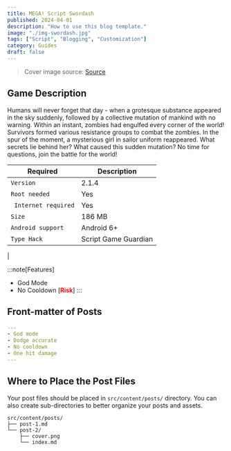 ```yaml
---
title: MEGA! Script Swordash
published: 2024-04-01
description: "How to use this blog template."
image: "./img-swordash.jpg"
tags: ["Script", "Blogging", "Customization"]
category: Guides
draft: false
---
```


> Cover image source: [Source](https://play.google.com/store/apps/details?id=com.fattoy.swordash.android&hl=en_US)

## Game Description
Humans will never forget that day - when a grotesque substance appeared in the sky suddenly, followed by a collective mutation of mankind with no warning. Within an instant, zombies had engulfed every corner of the world! Survivors formed various resistance groups to combat the zombies. In the spur of the moment, a mysterious girl in sailor uniform reappeared. What secrets lie behind her? What caused this sudden mutation? No time for questions, join the battle for the world!

| Required     | Description                                                                                                                                                                                                 |
|---------------|-------------------------------------------------------------------------------------------------------------------------------------------------------------------------------------------------------------|
| `Version`       | 2.1.4                                                                                                                                                                                      |
| `Root needed`   | Yes                                                                                                                                                                           |
| ` Internet required` | Yes                                                                                                                                                   |
| `Size`       | 186 MB |
| `Android support`        | Android 6+ |
| `Type Hack` | Script Game Guardian | 
|
 
:::note[Features]
- God Mode
- No Cooldown [<b><font color=red>Risk</font></b>]
:::

## Front-matter of Posts

```yaml
---
- God mode
- Dodge accurate
- No cooldown
- One hit damage
---
```




## Where to Place the Post Files



Your post files should be placed in `src/content/posts/` directory. You can also create sub-directories to better organize your posts and assets.

```
src/content/posts/
├── post-1.md
└── post-2/
    ├── cover.png
    └── index.md
```
